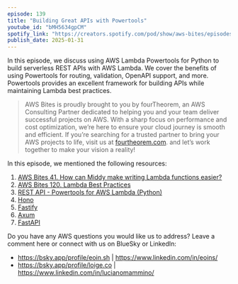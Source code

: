 ```yaml
---
episode: 139
title: "Building Great APIs with Powertools"
youtube_id: "bMH5634gpCM"
spotify_link: "https://creators.spotify.com/pod/show/aws-bites/episodes/139--Building-Great-APIs-with-Powertools-e2u76cg"
publish_date: 2025-01-31
---
```


In this episode, we discuss using AWS Lambda Powertools for Python to 
build serverless REST APIs with AWS Lambda. We cover the benefits of 
using Powertools for routing, validation, OpenAPI support, and more. 
Powertools provides an excellent framework for building APIs while 
maintaining Lambda best practices.

> AWS Bites is proudly brought to you by fourTheorem, an AWS Consulting Partner
> dedicated to helping you and your team deliver successful projects on AWS.
> With a sharp focus on performance and cost optimization, we’re here to ensure
> your cloud journey is smooth and efficient. If you’re searching for a trusted
> partner to bring your AWS projects to life, visit us at
> [fourtheorem.com](https://fourtheorem.com). and let’s work together to make
> your vision a reality!

In this episode, we mentioned the following resources:
1. [AWS Bites 41. How can Middy make writing Lambda functions easier?](⁠https://awsbites.com/41-how-can-middy-make-writing-lambda-functions-easier⁠)
2. [AWS Bites 120. Lambda Best Practices](⁠https://awsbites.com/120-lambda-best-practices/⁠)
3. [REST API - Powertools for AWS Lambda (Python)](⁠https://docs.powertools.aws.dev/lambda/python/latest/core/event_handler/api_gateway/)
4. [Hono](⁠https://hono.dev/⁠)
5. [Fastify](⁠https://fastify.dev/⁠)
6. [Axum](⁠https://github.com/tokio-rs/axum⁠)
7. [FastAPI](⁠https://fastapi.tiangolo.com/⁠)


Do you have any AWS questions you would like us to address?
Leave a comment here or connect with us on BlueSky or LinkedIn:
- https://bsky.app/profile/eoin.sh | https://www.linkedin.com/in/eoins/
- https://bsky.app/profile/loige.co | https://www.linkedin.com/in/lucianomammino/
